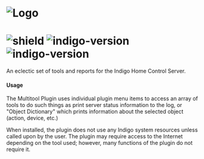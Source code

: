 # ![Logo](https://github.com/DaveL17/Multitool/wiki/img/img_multitool_logo.png)
# ![shield](https://img.shields.io/github/release/DaveL17/Multitool.svg) ![indigo-version](https://img.shields.io/badge/Indigo-2022.1-blueviolet.svg) ![indigo-version](https://img.shields.io/badge/Python-3.10-darkgreen.svg)

An eclectic set of tools and reports for the Indigo Home Control Server.

#### Usage
  The Multitool Plugin uses individual plugin menu items to access an 
  array of tools to do such things as print server status information 
  to the log, or "Object Dictionary" which prints information about the 
  selected object (action, device, etc.)

  When installed, the plugin does not use any Indigo system resources 
  unless called upon by the user.  The plugin may require access to the 
  Internet depending on the tool used; however, many functions of the 
  plugin do not require it.
